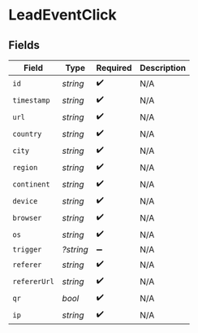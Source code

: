 # LeadEventClick


## Fields

| Field              | Type               | Required           | Description        |
| ------------------ | ------------------ | ------------------ | ------------------ |
| `id`               | *string*           | :heavy_check_mark: | N/A                |
| `timestamp`        | *string*           | :heavy_check_mark: | N/A                |
| `url`              | *string*           | :heavy_check_mark: | N/A                |
| `country`          | *string*           | :heavy_check_mark: | N/A                |
| `city`             | *string*           | :heavy_check_mark: | N/A                |
| `region`           | *string*           | :heavy_check_mark: | N/A                |
| `continent`        | *string*           | :heavy_check_mark: | N/A                |
| `device`           | *string*           | :heavy_check_mark: | N/A                |
| `browser`          | *string*           | :heavy_check_mark: | N/A                |
| `os`               | *string*           | :heavy_check_mark: | N/A                |
| `trigger`          | *?string*          | :heavy_minus_sign: | N/A                |
| `referer`          | *string*           | :heavy_check_mark: | N/A                |
| `refererUrl`       | *string*           | :heavy_check_mark: | N/A                |
| `qr`               | *bool*             | :heavy_check_mark: | N/A                |
| `ip`               | *string*           | :heavy_check_mark: | N/A                |